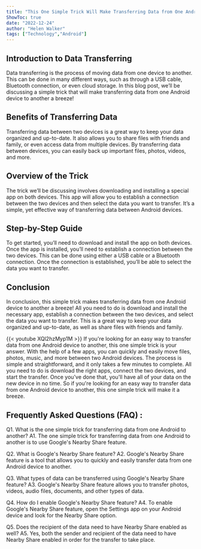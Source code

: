 ```yaml
---
title: "This One Simple Trick Will Make Transferring Data from One Android to Another a Breeze!"
ShowToc: true 
date: "2022-12-24"
author: "Helen Walker" 
tags: ["Technology","Android"]
---
```

## Introduction to Data Transferring

Data transferring is the process of moving data from one device to another. This can be done in many different ways, such as through a USB cable, Bluetooth connection, or even cloud storage. In this blog post, we’ll be discussing a simple trick that will make transferring data from one Android device to another a breeze! 

## Benefits of Transferring Data

Transferring data between two devices is a great way to keep your data organized and up-to-date. It also allows you to share files with friends and family, or even access data from multiple devices. By transferring data between devices, you can easily back up important files, photos, videos, and more. 

## Overview of the Trick

The trick we’ll be discussing involves downloading and installing a special app on both devices. This app will allow you to establish a connection between the two devices and then select the data you want to transfer. It’s a simple, yet effective way of transferring data between Android devices. 

## Step-by-Step Guide

To get started, you’ll need to download and install the app on both devices. Once the app is installed, you’ll need to establish a connection between the two devices. This can be done using either a USB cable or a Bluetooth connection. Once the connection is established, you’ll be able to select the data you want to transfer. 

## Conclusion

In conclusion, this simple trick makes transferring data from one Android device to another a breeze! All you need to do is download and install the necessary app, establish a connection between the two devices, and select the data you want to transfer. This is a great way to keep your data organized and up-to-date, as well as share files with friends and family.

{{< youtube XQl2hzMyp1M >}} 
If you're looking for an easy way to transfer data from one Android device to another, this one simple trick is your answer. With the help of a few apps, you can quickly and easily move files, photos, music, and more between two Android devices. The process is simple and straightforward, and it only takes a few minutes to complete. All you need to do is download the right apps, connect the two devices, and start the transfer. Once you've done that, you'll have all of your data on the new device in no time. So if you're looking for an easy way to transfer data from one Android device to another, this one simple trick will make it a breeze.

## Frequently Asked Questions (FAQ) :
Q1. What is the one simple trick for transferring data from one Android to another?
A1. The one simple trick for transferring data from one Android to another is to use Google's Nearby Share feature.

Q2. What is Google's Nearby Share feature?
A2. Google's Nearby Share feature is a tool that allows you to quickly and easily transfer data from one Android device to another.

Q3. What types of data can be transferred using Google's Nearby Share feature?
A3. Google's Nearby Share feature allows you to transfer photos, videos, audio files, documents, and other types of data.

Q4. How do I enable Google's Nearby Share feature?
A4. To enable Google's Nearby Share feature, open the Settings app on your Android device and look for the Nearby Share option.

Q5. Does the recipient of the data need to have Nearby Share enabled as well?
A5. Yes, both the sender and recipient of the data need to have Nearby Share enabled in order for the transfer to take place.


